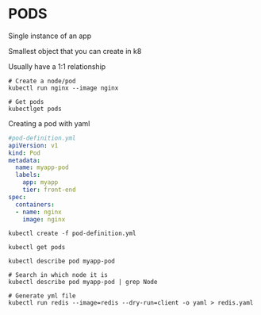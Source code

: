 # PODS

Single instance of an app

Smallest object that you can create in k8

Usually have a 1:1 relationship


```
# Create a node/pod
kubectl run nginx --image nginx

# Get pods 
kubectlget pods
```

Creating a pod with yaml

```YAML
#pod-definition.yml
apiVersion: v1
kind: Pod
metadata: 
  name: myapp-pod
  labels: 
    app: myapp
    tier: front-end
spec:
  containers:
  - name: nginx
    image: nginx
```

```SHELL
kubectl create -f pod-definition.yml

kubectl get pods

kubectl describe pod myapp-pod

# Search in which node it is
kubectl describe pod myapp-pod | grep Node

# Generate yml file
kubectl run redis --image=redis --dry-run=client -o yaml > redis.yaml
```



